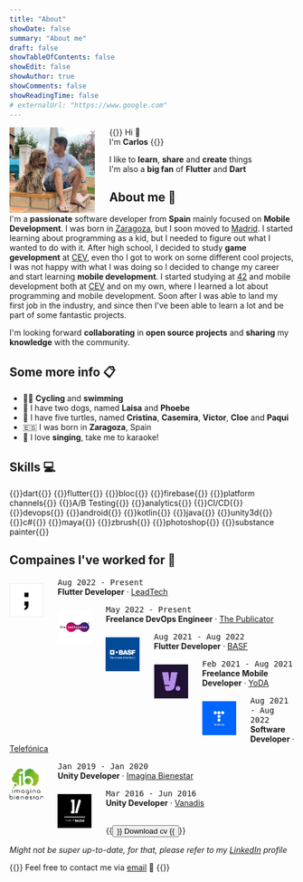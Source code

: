 ```yaml
---
title: "About"
showDate: false
summary: "About me"
draft: false
showTableOfContents: false
showEdit: false
showAuthor: true
showComments: false
showReadingTime: false
# externalUrl: "https://www.google.com"
---
```



<img src="/about/profile.jpeg" alt="About me" width="30%" class="rounded-md" style="float: left; margin: 0 5% 0 0;">

{{<lead>}}
Hi :wave:<br>
I'm **Carlos**
{{</lead>}}

I like to **learn**, **share** and **create** things<br>
I'm also a **big fan** of **Flutter** and **Dart**

## About me :hatched_chick:

I'm a **passionate** software developer from **Spain** mainly focused on **Mobile Development**. I was born in [Zaragoza](https://en.wikipedia.org/wiki/Zaragoza), but I soon moved to [Madrid](https://en.wikipedia.org/wiki/Madrid). I started learning about programming as a kid, but I needed to figure out what I wanted to do with it. After high school, I decided to study **game gevelopment** at [CEV](https://www.cev.com), even tho I got to work on some different cool projects, I was not happy with what I was doing so I decided to change my career and start learning **mobile development**. I started studying at [42](https://42.fr) and mobile development both at [CEV](https://www.cev.com) and on my own, where I learned a lot about programming and mobile development. Soon after I was able to land my first job in the industry, and since then I've been able to learn a lot and be part of some fantastic projects.

I'm looking forward **collaborating** in **open source projects** and **sharing** my **knowledge** with the community.

## Some more info :clipboard:

- 🚴‍♀️ **Cycling** and **swimming** 
- 🐶 I have two dogs, named **Laisa** and **Phoebe**
- 🐢 I have five turtles, named **Cristina**, **Casemira**, **Victor**, **Cloe** and **Paqui**
- 🇪🇸 I was born in **Zaragoza**, Spain
- 🎤 I love **singing**, take me to karaoke!

## Skills :computer:

{{<skills>}}dart{{</skills>}}
{{<skills>}}flutter{{</skills>}}
{{<skills>}}bloc{{</skills>}}
{{<skills>}}firebase{{</skills>}}
{{<skills>}}platform channels{{</skills>}}
{{<skills>}}A/B Testing{{</skills>}}
{{<skills>}}analytics{{</skills>}}
{{<skills>}}CI/CD{{</skills>}}
{{<skills>}}devops{{</skills>}}
{{<skills>}}android{{</skills>}}
{{<skills>}}kotlin{{</skills>}}
{{<skills>}}java{{</skills>}}
{{<skills>}}unity3d{{</skills>}}
{{<skills>}}c#{{</skills>}}
{{<skills>}}maya{{</skills>}}
{{<skills>}}zbrush{{</skills>}}
{{<skills>}}photoshop{{</skills>}}
{{<skills>}}substance painter{{</skills>}}

## Compaines I've worked for :briefcase:

<img src="/about/jobs/leadtech.jpeg" alt="LeadTech" width="60px" class="rounded-md" style="float: left; margin: 10px 5% 0 0;">

<kbd>Aug 2022 - Present</kbd><br>**Flutter Developer** · [LeadTech](https://leadtech.com)<br>


<img src="/about/jobs/publicator.jpeg" alt="The Publicator" width="60px" class="rounded-md" style="float: left; margin: 10px 5% 0 0;">

<kbd>May 2022 - Present</kbd><br>**Freelance DevOps Engineer** · [The Publicator](https://the-publicator.com)


<img src="/about/jobs/basf.jpeg" alt="BASF" width="60px" class="rounded-md" style="float: left; margin: 10px 5% 0 0;">

<kbd>Aug 2021 - Aug 2022</kbd><br>**Flutter Developer** · [BASF](https://basf.com)


<img src="/about/jobs/yoda.jpeg" alt="YoDA" width="60px" class="rounded-md" style="float: left; margin: 10px 5% 0 0;">

<kbd>Feb 2021 - Aug 2021</kbd><br>**Freelance Mobile Developer** · [YoDA](https://yoda.agency)


<img src="/about/jobs/telefonica.jpeg" alt="Telefónica" width="60px" class="rounded-md" style="float: left; margin: 10px 5% 0 0;">

<kbd>Aug 2021 - Aug 2022</kbd><br>**Software Developer** · [Telefónica](https://telefonica.com)


<img src="/about/jobs/ib.jpeg" alt="Imagina Bienestar" width="60px" class="rounded-md" style="float: left; margin: 10px 5% 0 0;">

<kbd>Jan 2019 - Jan 2020</kbd><br>**Unity Developer** · [Imagina Bienestar](https://imaginabienestar.com)


<img src="/about/jobs/vanadis.jpeg" alt="Vanadis" width="60px" class="rounded-md" style="float: left; margin: 10px 5% 0 0;">

<kbd>Mar 2016 - Jun 2016</kbd><br>**Unity Developer** · [Vanadis](https://vanadis.es)

<br>
{{<button href="/docs/cv.pdf" download="download" target="_self">}}
Download cv
{{</button>}}


_Might not be super up-to-date, for that, please refer to my [LinkedIn](https://www.linkedin.com/in/cgutierr) profile_


{{<lead>}}
Feel free to contact me via [email](mailto:carlosgutimo.3d@gmail.com) :email:
{{</lead>}}
